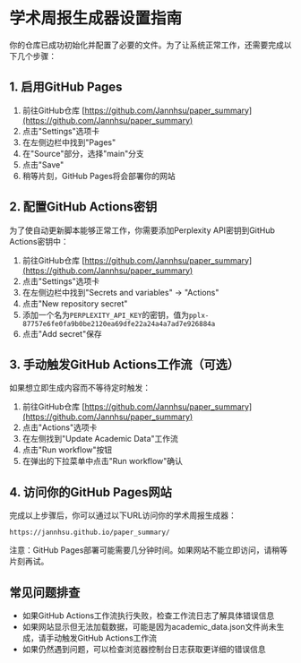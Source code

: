 # 学术周报生成器设置指南

你的仓库已成功初始化并配置了必要的文件。为了让系统正常工作，还需要完成以下几个步骤：

## 1. 启用GitHub Pages

1. 前往GitHub仓库 [https://github.com/Jannhsu/paper_summary](https://github.com/Jannhsu/paper_summary)
2. 点击"Settings"选项卡
3. 在左侧边栏中找到"Pages"
4. 在"Source"部分，选择"main"分支
5. 点击"Save"
6. 稍等片刻，GitHub Pages将会部署你的网站

## 2. 配置GitHub Actions密钥

为了使自动更新脚本能够正常工作，你需要添加Perplexity API密钥到GitHub Actions密钥中：

1. 前往GitHub仓库 [https://github.com/Jannhsu/paper_summary](https://github.com/Jannhsu/paper_summary)
2. 点击"Settings"选项卡
3. 在左侧边栏中找到"Secrets and variables" -> "Actions"
4. 点击"New repository secret"
5. 添加一个名为`PERPLEXITY_API_KEY`的密钥，值为`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`
6. 点击"Add secret"保存

## 3. 手动触发GitHub Actions工作流（可选）

如果想立即生成内容而不等待定时触发：

1. 前往GitHub仓库 [https://github.com/Jannhsu/paper_summary](https://github.com/Jannhsu/paper_summary)
2. 点击"Actions"选项卡
3. 在左侧找到"Update Academic Data"工作流
4. 点击"Run workflow"按钮
5. 在弹出的下拉菜单中点击"Run workflow"确认

## 4. 访问你的GitHub Pages网站

完成以上步骤后，你可以通过以下URL访问你的学术周报生成器：

```
https://jannhsu.github.io/paper_summary/
```

注意：GitHub Pages部署可能需要几分钟时间。如果网站不能立即访问，请稍等片刻再试。

## 常见问题排查

- 如果GitHub Actions工作流执行失败，检查工作流日志了解具体错误信息
- 如果网站显示但无法加载数据，可能是因为academic_data.json文件尚未生成，请手动触发GitHub Actions工作流
- 如果仍然遇到问题，可以检查浏览器控制台日志获取更详细的错误信息 